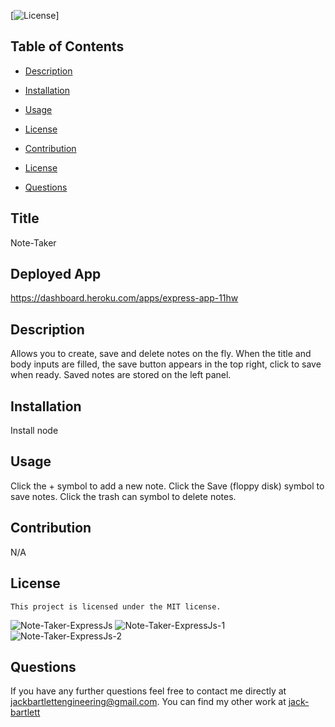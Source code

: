 
[![License](https://img.shields.io/badge/License-MIT-blue.svg)]
  ## Table of Contents

  * [Description](#description)

  * [Installation](#installation)

  * [Usage](#usage)

 * [License](#license) 

  * [Contribution](#contribution)

  * [License](#license)

  * [Questions](#questions)

## Title
Note-Taker

## Deployed App
https://dashboard.heroku.com/apps/express-app-11hw

## Description
Allows you to create, save and delete notes on the fly. When the title and body inputs are filled, the save button appears in the top right, click to save when ready. Saved notes are stored on the left panel.

## Installation
Install node

## Usage 
Click the + symbol to add a new note. Click the Save (floppy disk) symbol to save notes. Click the trash can symbol to delete notes. 

## Contribution
N/A

## License
    This project is licensed under the MIT license.
    
![Note-Taker-ExpressJs](https://user-images.githubusercontent.com/90886034/164114402-e66bae87-1ee1-46f9-a105-45503e753c64.png)
![Note-Taker-ExpressJs-1](https://user-images.githubusercontent.com/90886034/164114475-bfd99e29-3513-411b-8c5e-9060cba3dea4.png)
![Note-Taker-ExpressJs-2](https://user-images.githubusercontent.com/90886034/164114484-9e7e99fd-baab-42d6-a456-3338b280320c.png)

## Questions 

If you have any further questions feel free to contact me directly at jackbartlettengineering@gmail.com.
You can find my other work at [jack-bartlett](https://github.com/jack-bartlett/)
